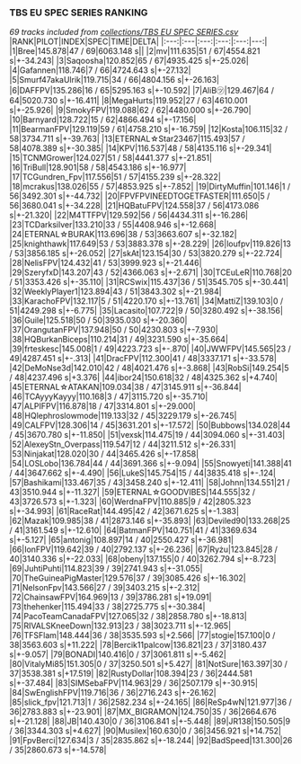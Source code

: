 ### TBS EU SPEC SERIES RANKING
*69 tracks included from [collections/TBS EU SPEC SERIES.csv](/collections/TBS%20EU%20SPEC%20SERIES.csv)*
|RANK|PILOT|INDEX|SPEC|TIME|DELTA|
|:---:|:---|:---:|:---:|:---:|---:|
|1|Bree|145.878|47 / 69|6063.148 s||
|2|mv|111.635|51 / 67|4554.821 s|+-34.243|
|3|Saqoosha|120.852|65 / 67|4935.425 s|+-25.026|
|4|Gafannen|118.746|7 / 66|4724.643 s|+-27.132|
|5|Smurf47akaUlrik|119.715|34 / 66|4804.156 s|+-26.163|
|6|DAFFPV|135.286|16 / 65|5295.163 s|+-10.592|
|7|AliB㋡|129.467|64 / 64|5020.730 s|+-16.411|
|8|MegaHurts|119.952|27 / 63|4610.001 s|+-25.926|
|9|SmokyFPV|119.088|62 / 62|4480.000 s|+-26.790|
|10|Barnyard|128.722|15 / 62|4866.494 s|+-17.156|
|11|BearmanFPV|129.119|59 / 61|4758.210 s|+-16.759|
|12|Kosta|106.115|32 / 58|3734.711 s|+-39.763|
|13|ETERNAL☆Star23467|115.493|57 / 58|4078.389 s|+-30.385|
|14|KPV|116.537|48 / 58|4135.116 s|+-29.341|
|15|TCNMGrower|124.027|51 / 58|4441.377 s|+-21.851|
|16|TriBull|128.901|58 / 58|4543.186 s|+-16.977|
|17|TCGundren_Fpv|117.556|51 / 57|4155.239 s|+-28.322|
|18|mcrakus|138.026|55 / 57|4853.925 s|+-7.852|
|19|DirtyMuffin|101.146|1 / 56|3492.301 s|+-44.732|
|20|FPVFPVINEEDTOGETFASTER|111.650|5 / 56|3680.041 s|+-34.228|
|21|HQBatuFPV|124.558|37 / 56|4173.086 s|+-21.320|
|22|M4TTFPV|129.592|56 / 56|4434.311 s|+-16.286|
|23|TCDarksilver|133.210|33 / 55|4408.946 s|+-12.668|
|24|ETERNAL☆BURAK|113.696|38 / 53|3663.607 s|+-32.182|
|25|knighthawk|117.649|53 / 53|3883.378 s|+-28.229|
|26|loufpv|119.826|13 / 53|3856.185 s|+-26.052|
|27|skAt|123.154|30 / 53|3820.279 s|+-22.724|
|28|NelisFPV|124.432|41 / 53|3999.923 s|+-21.446|
|29|SzeryfxD|143.207|43 / 52|4366.063 s|+-2.671|
|30|TCEuLeR|110.768|20 / 51|3353.426 s|+-35.110|
|31|RCSwix|115.437|36 / 51|3545.705 s|+-30.441|
|32|WeeklyPlayer1|123.894|43 / 51|3843.302 s|+-21.984|
|33|KarachoFPV|132.117|5 / 51|4220.170 s|+-13.761|
|34|MattiZ|139.103|0 / 51|4249.298 s|+-6.775|
|35|Lacasito|107.722|9 / 50|3280.492 s|+-38.156|
|36|Guile|125.518|50 / 50|3935.030 s|+-20.360|
|37|OrangutanFPV|137.948|50 / 50|4230.803 s|+-7.930|
|38|HQBurkanBiceps|110.214|31 / 49|3231.590 s|+-35.664|
|39|frteskesc|145.008|1 / 49|4223.723 s|+-.870|
|40|JWWFPV|145.565|23 / 49|4287.451 s|+-.313|
|41|DracFPV|112.300|41 / 48|3337.171 s|+-33.578|
|42|DeMoNse3d|142.010|42 / 48|4021.476 s|+-3.868|
|43|RobSi|149.254|5 / 48|4237.496 s|+3.376|
|44|ibor24|150.618|32 / 48|4325.362 s|+4.740|
|45|ETERNAL☆ATAKAN|109.034|38 / 47|3145.911 s|+-36.844|
|46|TCAyyyKayyy|110.168|3 / 47|3115.720 s|+-35.710|
|47|ALPIFPV|116.878|18 / 47|3314.801 s|+-29.000|
|48|HQlephroslowmode|119.133|32 / 45|3229.179 s|+-26.745|
|49|CALFPV|128.306|14 / 45|3631.201 s|+-17.572|
|50|Bubbows|134.028|44 / 45|3670.780 s|+-11.850|
|51|vexsk|114.475|19 / 44|3094.060 s|+-31.403|
|52|AlexeyStn_Overpass|119.547|12 / 44|3211.512 s|+-26.331|
|53|Ninjakat|128.020|30 / 44|3465.426 s|+-17.858|
|54|LOSLobo|136.784|44 / 44|3691.366 s|+-9.094|
|55|Snowyeti|141.388|41 / 44|3647.662 s|+-4.490|
|56|LukeS|145.754|15 / 44|3835.418 s|+-.124|
|57|Bashikami|133.467|35 / 43|3458.240 s|+-12.411|
|58|Johnn|134.551|21 / 43|3510.944 s|+-11.327|
|59|ETERNAL☆GOODVIBES|144.555|32 / 43|3726.573 s|+-1.323|
|60|WerdnaFPV|110.885|9 / 42|2805.323 s|+-34.993|
|61|RaceRat|144.495|42 / 42|3671.625 s|+-1.383|
|62|Mazak|109.985|38 / 41|2873.146 s|+-35.893|
|63|Deviled90|133.268|25 / 41|3161.549 s|+-12.610|
|64|BatmanFPV|140.751|41 / 41|3369.634 s|+-5.127|
|65|antonig|108.897|14 / 40|2550.427 s|+-36.981|
|66|IonFPV|119.642|39 / 40|2792.137 s|+-26.236|
|67|Ryżu|123.845|28 / 40|3140.336 s|+-22.033|
|68|obeny|137.155|0 / 40|3262.794 s|+-8.723|
|69|JuhtiPuhti|114.823|39 / 39|2741.943 s|+-31.055|
|70|TheGuineaPigMaster|129.576|37 / 39|3085.426 s|+-16.302|
|71|NelsonFpv|143.566|27 / 39|3403.215 s|+-2.312|
|72|ChainsawFPV|164.969|13 / 39|3786.281 s|+19.091|
|73|thehenker|115.494|33 / 38|2725.775 s|+-30.384|
|74|PacoTeamCanadaFPV|127.065|32 / 38|2858.780 s|+-18.813|
|75|RIVALSKneeDown|132.913|23 / 38|3023.711 s|+-12.965|
|76|TFSFlam|148.444|36 / 38|3535.593 s|+2.566|
|77|stogie|157.100|0 / 38|3563.603 s|+11.222|
|78|Bercik11palcow|136.821|23 / 37|3180.437 s|+-9.057|
|79|BONADI|140.416|0 / 37|3061.811 s|+-5.462|
|80|VitalyMi85|151.305|0 / 37|3250.501 s|+5.427|
|81|NotSure|163.397|30 / 37|3538.381 s|+17.519|
|82|RustyDollar|108.394|23 / 36|2444.581 s|+-37.484|
|83|SIMSebaFPV|114.963|29 / 36|2507.179 s|+-30.915|
|84|SwEnglishFPV|119.716|36 / 36|2716.243 s|+-26.162|
|85|slick_fpv|121.713|1 / 36|2582.234 s|+-24.165|
|86|ReSp4wN|121.977|36 / 36|2783.883 s|+-23.901|
|87|MX_BIGRAMON|124.750|35 / 36|2664.676 s|+-21.128|
|88|JB|140.430|0 / 36|3106.841 s|+-5.448|
|89|JR138|150.505|9 / 36|3344.303 s|+4.627|
|90|Musilex|160.630|0 / 36|3456.921 s|+14.752|
|91|FpvBerci|127.634|3 / 35|2835.862 s|+-18.244|
|92|BadSpeed|131.300|26 / 35|2860.673 s|+-14.578|
